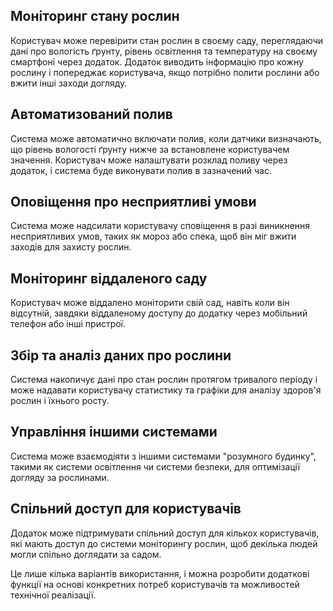 ## Моніторинг стану рослин

Користувач може перевірити стан рослин в своєму саду, переглядаючи дані про вологість ґрунту, рівень освітлення та температуру на своєму смартфоні через додаток. Додаток виводить інформацію про кожну рослину і попереджає користувача, якщо потрібно полити рослини або вжити інші заходи догляду.

## Автоматизований полив

Система може автоматично включати полив, коли датчики визначають, що рівень вологості ґрунту нижче за встановлене користувачем значення. Користувач може налаштувати розклад поливу через додаток, і система буде виконувати полив в зазначений час.

## Оповіщення про несприятливі умови

Система може надсилати користувачу сповіщення в разі виникнення несприятливих умов, таких як мороз або спека, щоб він міг вжити заходів для захисту рослин.

## Моніторинг віддаленого саду

Користувач може віддалено моніторити свій сад, навіть коли він відсутній, завдяки віддаленому доступу до додатку через мобільний телефон або інші пристрої.

## Збір та аналіз даних про рослини

Система накопичує дані про стан рослин протягом тривалого періоду і може надавати користувачу статистику та графіки для аналізу здоров'я рослин і їхнього росту.

## Управління іншими системами

Система може взаємодіяти з іншими системами "розумного будинку", такими як системи освітлення чи системи безпеки, для оптимізації догляду за рослинами.

## Спільний доступ для користувачів

Додаток може підтримувати спільний доступ для кількох користувачів, які мають доступ до системи моніторингу рослин, щоб декілька людей могли спільно доглядати за садом.

Це лише кілька варіантів використання, і можна розробити додаткові функції на основі конкретних потреб користувачів та можливостей технічної реалізації.